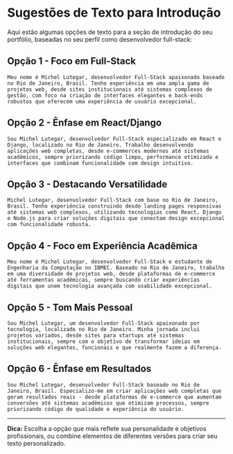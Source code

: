 # Sugestões de Texto para Introdução

Aqui estão algumas opções de texto para a seção de introdução do seu portfólio, baseadas no seu perfil como desenvolvedor full-stack:

## Opção 1 - Foco em Full-Stack
```
Meu nome é Michel Lutegar, desenvolvedor Full-Stack apaixonado baseado no Rio de Janeiro, Brasil. Tenho experiência em uma ampla gama de projetos web, desde sites institucionais até sistemas complexos de gestão, com foco na criação de interfaces elegantes e back-ends robustos que oferecem uma experiência de usuário excepcional.
```

## Opção 2 - Ênfase em React/Django
```
Sou Michel Lutegar, desenvolvedor Full-Stack especializado em React e Django, localizado no Rio de Janeiro. Trabalho desenvolvendo aplicações web completas, desde e-commerces modernos até sistemas acadêmicos, sempre priorizando código limpo, performance otimizada e interfaces que combinam funcionalidade com design intuitivo.
```

## Opção 3 - Destacando Versatilidade
```
Michel Lutegar, desenvolvedor Full-Stack com base no Rio de Janeiro, Brasil. Tenho experiência construindo desde landing pages responsivas até sistemas web complexos, utilizando tecnologias como React, Django e Node.js para criar soluções digitais que conectam design excepcional com funcionalidade robusta.
```

## Opção 4 - Foco em Experiência Acadêmica
```
Meu nome é Michel Lutegar, desenvolvedor Full-Stack e estudante de Engenharia da Computação no IBMEC. Baseado no Rio de Janeiro, trabalho em uma diversidade de projetos web, desde plataformas de e-commerce até ferramentas acadêmicas, sempre buscando criar experiências digitais que unem tecnologia avançada com usabilidade excepcional.
```

## Opção 5 - Tom Mais Pessoal
```
Sou Michel Lutegar, um desenvolvedor Full-Stack apaixonado por tecnologia, localizado no Rio de Janeiro. Minha jornada inclui projetos variados, desde sites para startups até sistemas institucionais, sempre com o objetivo de transformar ideias em soluções web elegantes, funcionais e que realmente fazem a diferença.
```

## Opção 6 - Ênfase em Resultados
```
Sou Michel Lutegar, desenvolvedor Full-Stack baseado no Rio de Janeiro, Brasil. Especializo-me em criar aplicações web completas que geram resultados reais - desde plataformas de e-commerce que aumentam conversões até sistemas acadêmicos que otimizam processos, sempre priorizando código de qualidade e experiência do usuário.
```

---

**Dica:** Escolha a opção que mais reflete sua personalidade e objetivos profissionais, ou combine elementos de diferentes versões para criar seu texto personalizado.